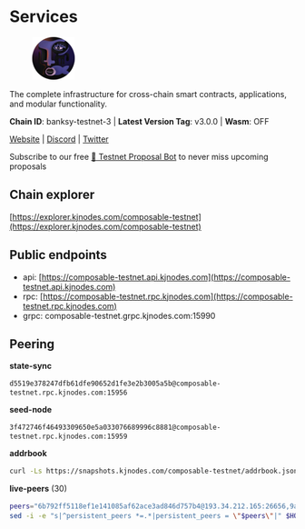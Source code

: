 # Services

<figure><img src="https://raw.githubusercontent.com/kj89/cosmos-images/main/logos/composable.png" alt=""><figcaption></figcaption></figure>

The complete infrastructure for cross-chain smart  contracts, applications, and modular functionality.

**Chain ID**: banksy-testnet-3 | **Latest Version Tag**: v3.0.0 | **Wasm**: OFF

[Website](https://www.composable.finance) | [Discord](https://discord.gg/composable) | [Twitter](https://twitter.com/ComposableFin)



Subscribe to our free [🤖 Testnet Proposal Bot](https://t.me/kjnodes_testnet_proposal_bot) to never miss upcoming proposals


## Chain explorer
[https://explorer.kjnodes.com/composable-testnet](https://explorer.kjnodes.com/composable-testnet)

## Public endpoints

* api: [https://composable-testnet.api.kjnodes.com](https://composable-testnet.api.kjnodes.com)
* rpc: [https://composable-testnet.rpc.kjnodes.com](https://composable-testnet.rpc.kjnodes.com)
* grpc: composable-testnet.grpc.kjnodes.com:15990

## Peering

**state-sync**

```text
d5519e378247dfb61dfe90652d1fe3e2b3005a5b@composable-testnet.rpc.kjnodes.com:15956
```

**seed-node**

```text
3f472746f46493309650e5a033076689996c8881@composable-testnet.rpc.kjnodes.com:15959
```

**addrbook**
```bash
curl -Ls https://snapshots.kjnodes.com/composable-testnet/addrbook.json > $HOME/.banksy/config/addrbook.json
```

**live-peers** (30)
```bash
peers="6b792ff5118ef1e141085af62ace3ad846d757b4@193.34.212.165:26656,9a8b06a3b594fdbceaeeaf3d46aa97d302ed0303@185.255.131.27:26656,f75c4ca083ff3ecc40777e63cb9a28d6458d1d1d@207.180.246.161:26616,c0f197bdf6c4a4a16eb9db112d1ec9545336fd43@168.119.91.22:2250,76bde904c1f177a2c8c1123150073be38c27ad5f@75.119.146.244:26656,f4078136bacf232ff67c4ab0fdbe5c88fb1f2f94@31.220.72.179:26656,ab771b5501a129c0d26cdef4bd3db1638702a24b@65.109.99.156:26656,a3ddd1ffc5d24bd12fc4b2af5d2769776f5ce67d@65.109.92.240:21206,b2a5b6c11e7d71c2a43d88a73b9dcff3352f4302@57.128.86.7:26656,5c2a752c9b1952dbed075c56c600c3a79b58c395@195.3.220.21:26976,c866bd14649bb402dcb08c861add820b152e39e3@173.212.233.177:15956,3bab9d5cfb23118e703e1c4b62820f35acf45521@144.76.174.27:26656,4491f06f803252917d69d053ed85adba5ad17474@5.166.240.95:15956,783e682b38c0565082fe5d897b24feebf687c52b@65.108.13.154:37656,bc5c4e4d5d4b4a1ab157e5d6907b8ae335aa2183@95.216.213.192:26656,022221b7dc3be873a5b7b24682154f32c07e96cc@194.163.167.138:52656,3461731f09871909987fa3df99c9ac623ea303b3@207.180.241.219:26656,56bb737da7d2628b5c252e992c649489120838c7@65.21.178.202:26656,c241d021004ad9b0fe7fa2d967ff9f1f3b20c1f0@136.243.172.166:15956,9ae49a070ea985784830da8050769ad6791caef5@164.92.64.61:15956,e083e1ee42159e3b57284d38530efc29c6f8a4c9@109.123.247.105:26656,638ae5071bd03e35c90e90c11a57c580d80cde0c@81.5.117.14:15956,8be7bfa6c270469971875cb6f23c957402654a14@207.180.194.162:26656,b2ab46fe515d0ede14bbe37b16a24bfdf67c8a5b@167.235.7.34:56656,9e7270b955791bb00acd68856366ed5450134d29@82.208.22.64:26656,ab2ba40e4f9dff8e09ac1734dce6eba1aa8770a8@65.109.55.186:656,5a331fc6afa9ae7cbd6c9ebf39358161052c962b@65.109.65.248:37656,f6bdd60edcc84f2f02d582dc411cef80c5176df1@38.242.133.188:26656,f306956520010c5ddd0e67c69f61f1de3fa91552@88.198.52.46:22256,d5519e378247dfb61dfe90652d1fe3e2b3005a5b@65.109.68.190:15956"
sed -i -e "s|^persistent_peers *=.*|persistent_peers = \"$peers\"|" $HOME/.banksy/config/config.toml
```
